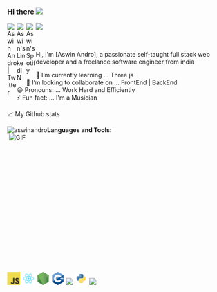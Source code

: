### Hi there <img src="https://media.giphy.com/media/hvRJCLFzcasrR4ia7z/giphy.gif" width="25px">
<a href="https://discord.gg/XTW52Kt">

<!--
**aswinandro/aswinandro** is a ✨ _special_ ✨ repository because its `README.md` (this file) appears on your GitHub profile.

Here are some ideas to get you started:

- 🔭 I’m currently working on ... 
- 🌱 I’m currently learning ... Three js
- 👯 I’m looking to collaborate on ... Any Cool Technologies
- 🤔 I’m looking for help with ...
- 💬 Ask me about ... Javascript | Python | ReactJS
- 📫 How to reach me: ... https://www.linkedin.com/in/aswin-andro-959064b2/
- 😄 Pronouns: ... Work Hard and Efficiently
- ⚡ Fun fact: ... I'm a Musician
-->

</a>
<a href="https://twitter.com/AswiiVerzzii">
  <img align="left" alt="Aswin Andro | Twitter" width="22px" src="https://raw.githubusercontent.com/peterthehan/peterthehan/master/assets/twitter.svg" />
</a>
<a href="https://www.linkedin.com/in/aswin-andro-959064b2/">
  <img align="left" alt="Aswin's LinkedIN" width="22px" src="https://raw.githubusercontent.com/peterthehan/peterthehan/master/assets/linkedin.svg" />
</a>
<a href="https://open.spotify.com/user/e90fe4zsndbm6xoe2t7t8kogf?si=WaLKpwvWTle0btle2qPb6g">
  <img align="left" alt="Aswin's Spotify" width="22px" src="https://raw.githubusercontent.com/peterthehan/peterthehan/master/assets/spotify.svg" />
</a>

![](https://visitor-badge.glitch.me/badge?page_id=aswinandro.aswinandro)

<br />

Hi, i'm [Aswin Andro], a passionate self-taught full stack web developer and a freelance software engineer from india


🌱 I’m currently learning ... Three js <br>
👯 I’m looking to collaborate on ... FrontEnd | BackEnd <br>
😄 Pronouns: ... Work Hard and Efficiently <br>
⚡ Fun fact: ... I'm a Musician <br>

📈 My Github stats

<p><img align="left" src="https://github-readme-stats.vercel.app/api/top-langs?username=aswinandro&show_icons=true&locale=en&layout=compact" alt="aswinandro" /></p>

<img align="right" alt="GIF" src="https://github.com/abhisheknaiidu/abhisheknaiidu/blob/master/code.gif?raw=true" width="500" height="320" />

**Languages and Tools:**  

<code><img height="30" src="https://raw.githubusercontent.com/github/explore/80688e429a7d4ef2fca1e82350fe8e3517d3494d/topics/javascript/javascript.png"></code>
<code><img height="30" src="https://raw.githubusercontent.com/github/explore/80688e429a7d4ef2fca1e82350fe8e3517d3494d/topics/react/react.png"></code>
<code><img height="30" src="https://raw.githubusercontent.com/github/explore/80688e429a7d4ef2fca1e82350fe8e3517d3494d/topics/nodejs/nodejs.png"></code>
<code><img height="30" src="https://raw.githubusercontent.com/github/explore/80688e429a7d4ef2fca1e82350fe8e3517d3494d/topics/cpp/cpp.png"></code>
<code><img height="30" src="https://upload.wikimedia.org/wikipedia/commons/6/63/Adobe_ColdFusion_10_icon.png"></code>
<code><img height="30" src="https://raw.githubusercontent.com/github/explore/80688e429a7d4ef2fca1e82350fe8e3517d3494d/topics/python/python.png"></code>
<code><img height="30" src="https://a0.awsstatic.com/libra-css/images/logos/aws_logo_smile_1200x630.png"></code>

